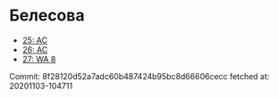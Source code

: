 # Белесова
- [25: AC](25.md)
- [26: AC](26.md)
- [27: WA 8](27.md)

Commit: 8f28120d52a7adc60b487424b95bc8d66606cecc
 fetched at: 20201103-104711
